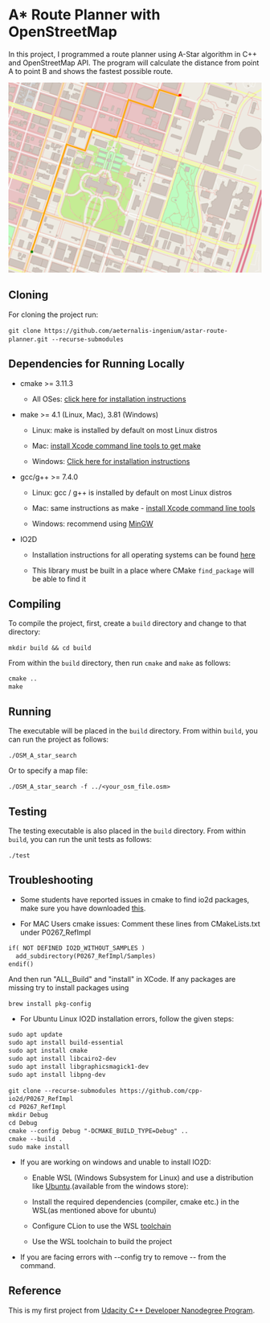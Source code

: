 # A* Route Planner with OpenStreetMap

In this project, I programmed a route planner using A-Star algorithm in C++ and OpenStreetMap API. The program will calculate the distance from point A to point B and shows the fastest possible route.

![Route-Planner](images/map.png)

## Cloning

For cloning the project run:

  `git clone https://github.com/aeternalis-ingenium/astar-route-planner.git --recurse-submodules`

## Dependencies for Running Locally

* cmake >= 3.11.3

  * All OSes: [click here for installation instructions](https://cmake.org/install/)

* make >= 4.1 (Linux, Mac), 3.81 (Windows)

  * Linux: make is installed by default on most Linux distros

  * Mac: [install Xcode command line tools to get make](https://developer.apple.com/xcode/features/)

  * Windows: [Click here for installation instructions](http://gnuwin32.sourceforge.net/packages/make.htm)

* gcc/g++ >= 7.4.0

  * Linux: gcc / g++ is installed by default on most Linux distros

  * Mac: same instructions as make - [install Xcode command line tools](https://developer.apple.com/xcode/features/)

  * Windows: recommend using [MinGW](http://www.mingw.org/)

* IO2D

  * Installation instructions for all operating systems can be found [here](https://github.com/cpp-io2d/P0267_RefImpl/blob/master/BUILDING.md)

  * This library must be built in a place where CMake `find_package` will be able to find it

## Compiling

To compile the project, first, create a `build` directory and change to that directory:

`mkdir build && cd build`

From within the `build` directory, then run `cmake` and `make` as follows:

```
cmake ..
make
```

## Running

The executable will be placed in the `build` directory. From within `build`, you can run the project as follows:

`./OSM_A_star_search`

Or to specify a map file:

`./OSM_A_star_search -f ../<your_osm_file.osm>`

## Testing

The testing executable is also placed in the `build` directory. From within `build`, you can run the unit tests as follows:

`./test`

## Troubleshooting

* Some students have reported issues in cmake to find io2d packages, make sure you have downloaded [this](https://github.com/cpp-io2d/P0267_RefImpl/blob/master/BUILDING.md#xcode-and-libc).

* For MAC Users cmake issues: Comment these lines from CMakeLists.txt under P0267_RefImpl

```
if( NOT DEFINED IO2D_WITHOUT_SAMPLES )
  add_subdirectory(P0267_RefImpl/Samples)
endif()
```

And then run "ALL_Build" and "install" in XCode. If any packages are missing try to install packages using

`brew install pkg-config`

* For Ubuntu Linux IO2D installation errors, follow the given steps:

```
sudo apt update
sudo apt install build-essential
sudo apt install cmake
sudo apt install libcairo2-dev
sudo apt install libgraphicsmagick1-dev
sudo apt install libpng-dev

git clone --recurse-submodules https://github.com/cpp-io2d/P0267_RefImpl
cd P0267_RefImpl
mkdir Debug
cd Debug
cmake --config Debug "-DCMAKE_BUILD_TYPE=Debug" ..
cmake --build .
sudo make install
```

* If you are working on windows and unable to install IO2D:
  
  * Enable WSL (Windows Subsystem for Linux) and use a distribution like [Ubuntu](https://ubuntu.com/wsl).(available from the windows store):
  
  * Install the required dependencies (compiler, cmake etc.) in the WSL(as mentioned above for ubuntu)
  
  * Configure CLion to use the WSL [toolchain](https://www.jetbrains.com/help/clion/how-to-use-wsl-development-environment-in-product.html#wsl-tooclhain)
  
  * Use the WSL toolchain to build the project

* If you are facing errors with --config try to remove -- from the command.

## Reference

This is my first project from [Udacity C++ Developer Nanodegree Program](https://www.udacity.com/course/c-plus-plus-nanodegree--nd213).
